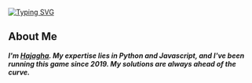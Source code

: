 <a href="https://git.io/typing-svg"><img src="https://readme-typing-svg.demolab.com?font=Fira+Code&duration=1000&pause=1000&color=067300&width=435&lines=Destoyer+from+his+Country;You+enitrely+want+to+be+like+that;Beaning+loyal+in+a+thug+game;is+the+only+way+out" alt="Typing SVG" /></a>

## About Me
_**I'm [Hajagha](https://discordapp.com/users/1014523524305657907). My expertise lies in Python and Javascript, and I've been running this game since 2019. My solutions are always ahead of the curve.**_
